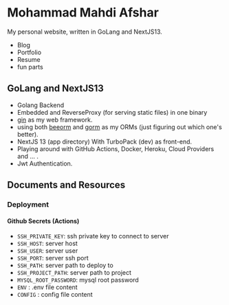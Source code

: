 # Mohammad Mahdi Afshar

My personal website, written in GoLang and NextJS13.

- Blog
- Portfolio
- Resume
- fun parts

## GoLang and NextJS13

- Golang Backend
- Embedded and ReverseProxy (for serving static files) in one binary
- [gin](https://github.com/gin-gonic/gin) as my web framework.
- using both [beeorm](https://beeorm.io/) and [gorm](https://gorm.io/) as my ORMs (just figuring out which one's
  better).
- NextJS 13 (app directory) With TurboPack (dev) as front-end.
- Playing around with GitHub Actions, Docker, Heroku, Cloud Providers and ... .
- Jwt Authentication.

## Documents and Resources

### Deployment

#### Github Secrets (Actions)

- `SSH_PRIVATE_KEY`: ssh private key to connect to server
- `SSH_HOST`: server host
- `SSH_USER`: server user
- `SSH_PORT`: server ssh port
- `SSH_PATH`: server path to deploy to
- `SSH_PROJECT_PATH`: server path to project
- `MYSQL_ROOT_PASSWORD`: mysql root password
- `ENV` : .env file content
- `CONFIG` : config file content